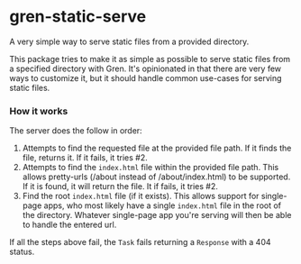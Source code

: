 # gren-static-serve

A very simple way to serve static files from a provided directory.

This package tries to make it as simple as possible to serve static files from a specified directory with Gren. It's opinionated in that there are very few ways to customize it, but it should handle common use-cases for serving static files.

### How it works

The server does the follow in order:

1. Attempts to find the requested file at the provided file path. If it finds the file, returns it. If it fails, it tries #2.
2. Attempts to find the `index.html` file within the provided file path. This allows pretty-urls (/about instead of /about/index.html) to be supported. If it is found, it will return the file. It if fails, it tries #2.
3. Find the root `index.html` file (if it exists). This allows support for single-page apps, who most likely have a single `index.html` file in the root of the directory. Whatever single-page app you're serving will then be able to handle the entered url.

If all the steps above fail, the `Task` fails returning a `Response` with a 404 status.
